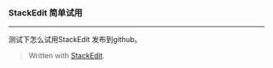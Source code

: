 ### StackEdit 简单试用
---
测试下怎么试用StackEdit 发布到github。

> Written with [StackEdit](https://stackedit.io/).